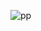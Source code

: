 ![pp](https://user-images.githubusercontent.com/98191494/200916591-b0bc68c6-a8eb-46fc-b17b-7175718125b1.PNG)

